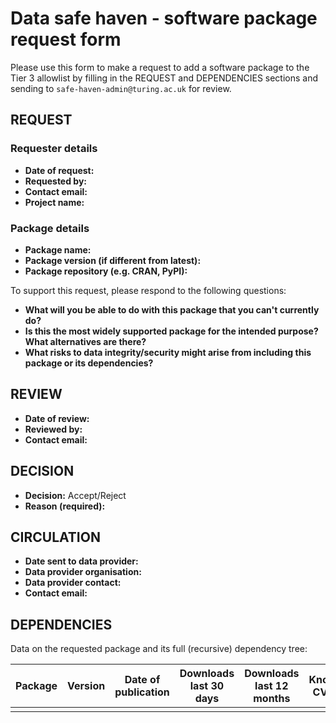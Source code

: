 # Data safe haven - software package request form

Please use this form to make a request to add a software package to the Tier 3 allowlist by filling in the REQUEST and DEPENDENCIES sections and sending to `safe-haven-admin@turing.ac.uk` for review.

## REQUEST

### Requester details

+ **Date of request:**
+ **Requested by:**
+ **Contact email:**
+ **Project name:**

### Package details

+ **Package name:**
+ **Package version (if different from latest):**
+ **Package repository (e.g. CRAN, PyPI):**

To support this request, please respond to the following questions:

+ **What will you be able to do with this package that you can't currently do?**
+ **Is this the most widely supported package for the intended purpose? What alternatives are there?**
+ **What risks to data integrity/security might arise from including this package or its dependencies?**

## REVIEW

+ **Date of review:**
+ **Reviewed by:**
+ **Contact email:**

## DECISION

+ **Decision:** Accept/Reject
+ **Reason (required):**

## CIRCULATION

+ **Date sent to data provider:**
+ **Data provider organisation:**
+ **Data provider contact:**
+ **Contact email:**

## DEPENDENCIES

Data on the requested package and its full (recursive) dependency tree:

| Package | Version | Date of publication | Downloads last 30 days | Downloads last 12 months | Known CVEs |
| --------|---------|---------------------|------------------------|--------------------------|------------|
|         |         |                     |                        |                          |            |

